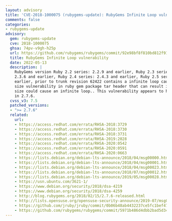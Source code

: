 ```yaml
---
layout: advisory
title: 'CVE-2018-1000075 (rubygems-update): RubyGems Infinite Loop vulnerability'
comments: false
categories:
- rubygems-update
advisory:
  gem: rubygems-update
  cve: 2018-1000075
  ghsa: 74pv-v9gh-h25p
  url: https://github.com/rubygems/rubygems/commit/92e98bf8f810bd812f919120d4832df51bc25d83
  title: RubyGems Infinite Loop vulnerability
  date: 2022-05-13
  description: |
    RubyGems version Ruby 2.2 series: 2.2.9 and earlier, Ruby 2.3 series:
    2.3.6 and earlier, Ruby 2.4 series: 2.4.3 and earlier, Ruby 2.5 series: 2.5.0 and
    earlier, prior to trunk revision 62422 contains a infinite loop caused by negative
    size vulnerability in ruby gem package tar header that can result in a negative
    size could cause an infinite loop.. This vulnerability appears to have been fixed
    in 2.7.6.
  cvss_v3: 7.5
  patched_versions:
  - ">= 2.7.6"
  related:
    url:
    - https://access.redhat.com/errata/RHSA-2018:3729
    - https://access.redhat.com/errata/RHSA-2018:3730
    - https://access.redhat.com/errata/RHSA-2018:3731
    - https://access.redhat.com/errata/RHSA-2019:2028
    - https://access.redhat.com/errata/RHSA-2020:0542
    - https://access.redhat.com/errata/RHSA-2020:0591
    - https://access.redhat.com/errata/RHSA-2020:0663
    - https://lists.debian.org/debian-lts-announce/2018/04/msg00000.html
    - https://lists.debian.org/debian-lts-announce/2018/04/msg00001.html
    - https://lists.debian.org/debian-lts-announce/2018/04/msg00023.html
    - https://lists.debian.org/debian-lts-announce/2018/07/msg00012.html
    - https://lists.debian.org/debian-lts-announce/2019/05/msg00028.html
    - https://usn.ubuntu.com/3621-1/
    - https://www.debian.org/security/2018/dsa-4219
    - https://www.debian.org/security/2018/dsa-4259
    - http://blog.rubygems.org/2018/02/15/2.7.6-released.html
    - http://lists.opensuse.org/opensuse-security-announce/2019-07/msg00036.html
    - https://github.com/jruby/jruby/commit/0b06b48ab4432237ce5fc1bef47f2c6bcf7843f7
    - https://github.com/rubygems/rubygems/commit/5971b486d4dbb2bad5d3445b3801c456eb0ce183
---
```

